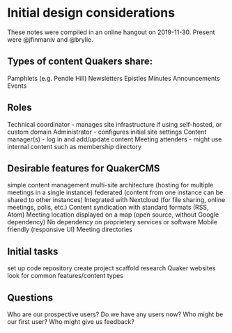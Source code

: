 # Initial design considerations
These notes were compiled in an online hangout on 2019-11-30. Present were @jfinmaniv and @brylie.

## Types of content Quakers share:
Pamphlets (e.g. Pendle Hill)
Newsletters
Epistles
Minutes
Announcements
Events

## Roles
Technical coordinator - manages site infrastructure if using self-hosted, or custom domain
Administrator - configures initial site settings
Content manager(s) - log in and add/update content
Meeting attenders - might use internal content such as membership directory

## Desirable features for QuakerCMS
simple content management
multi-site architecture (hosting for multiple meetings in a single instance)
federated (content from one instance can be shared to other instances)
Integrated with Nextcloud (for file sharing, online meetings, polls, etc.)
Content syndication with standard formats (RSS, Atom)
Meeting location displayed on a map (open source, without Google dependency)
No dependency on proprietery services or software
Mobile friendly (responsive UI)
Meeting directories

## Initial tasks
set up code repository
create project scaffold
research Quaker websites
look for common features/content types

## Questions
Who are our prospective users?
Do we have any users now?
Who might be our first user?
Who might give us feedback?
